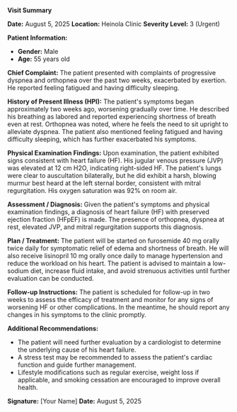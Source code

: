 **Visit Summary**

**Date:** August 5, 2025
**Location:** Heinola Clinic
**Severity Level:** 3 (Urgent)

**Patient Information:**
- **Gender:** Male
- **Age:** 55 years old

**Chief Complaint:**
The patient presented with complaints of progressive dyspnea and orthopnea over the past two weeks, exacerbated by exertion. He reported feeling fatigued and having difficulty sleeping.

**History of Present Illness (HPI):**
The patient's symptoms began approximately two weeks ago, worsening gradually over time. He described his breathing as labored and reported experiencing shortness of breath even at rest. Orthopnea was noted, where he feels the need to sit upright to alleviate dyspnea. The patient also mentioned feeling fatigued and having difficulty sleeping, which has further exacerbated his symptoms.

**Physical Examination Findings:**
Upon examination, the patient exhibited signs consistent with heart failure (HF). His jugular venous pressure (JVP) was elevated at 12 cm H2O, indicating right-sided HF. The patient's lungs were clear to auscultation bilaterally, but he did exhibit a harsh, blowing murmur best heard at the left sternal border, consistent with mitral regurgitation. His oxygen saturation was 92% on room air.

**Assessment / Diagnosis:**
Given the patient's symptoms and physical examination findings, a diagnosis of heart failure (HF) with preserved ejection fraction (HFpEF) is made. The presence of orthopnea, dyspnea at rest, elevated JVP, and mitral regurgitation supports this diagnosis.

**Plan / Treatment:**
The patient will be started on furosemide 40 mg orally twice daily for symptomatic relief of edema and shortness of breath. He will also receive lisinopril 10 mg orally once daily to manage hypertension and reduce the workload on his heart. The patient is advised to maintain a low-sodium diet, increase fluid intake, and avoid strenuous activities until further evaluation can be conducted.

**Follow-up Instructions:**
The patient is scheduled for follow-up in two weeks to assess the efficacy of treatment and monitor for any signs of worsening HF or other complications. In the meantime, he should report any changes in his symptoms to the clinic promptly.

**Additional Recommendations:**

- The patient will need further evaluation by a cardiologist to determine the underlying cause of his heart failure.
- A stress test may be recommended to assess the patient's cardiac function and guide further management.
- Lifestyle modifications such as regular exercise, weight loss if applicable, and smoking cessation are encouraged to improve overall health.

**Signature:** [Your Name]
**Date:** August 5, 2025